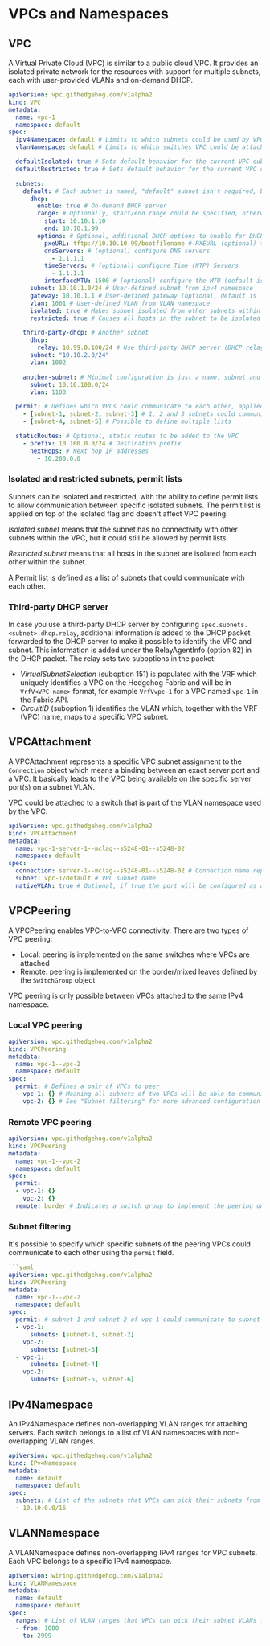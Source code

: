 # VPCs and Namespaces

## VPC

A Virtual Private Cloud (VPC) is similar to a public cloud VPC. It provides an isolated private network for the
resources with support for multiple subnets, each with user-provided VLANs and on-demand DHCP.

```yaml
apiVersion: vpc.githedgehog.com/v1alpha2
kind: VPC
metadata:
  name: vpc-1
  namespace: default
spec:
  ipv4Namespace: default # Limits to which subnets could be used by VPC to guarantee non-overlapping IPv4 ranges
  vlanNamespace: default # Limits to which switches VPC could be attached to guarantee non-overlapping VLANs

  defaultIsolated: true # Sets default behavior for the current VPC subnets to be isolated
  defaultRestricted: true # Sets default behavior for the current VPC subnets to be restricted

  subnets:
    default: # Each subnet is named, "default" subnet isn't required, but actively used by CLI
      dhcp:
        enable: true # On-demand DHCP server
        range: # Optionally, start/end range could be specified, otherwise all available IPs are used
          start: 10.10.1.10
          end: 10.10.1.99
        options: # Optional, additional DHCP options to enable for DHCP server, only available when enable is true
          pxeURL: tftp://10.10.10.99/bootfilename # PXEURL (optional) to identify the PXE server to use to boot hosts; HTTP query strings are not supported
          dnsServers: # (optional) configure DNS servers
            - 1.1.1.1
          timeServers: # (optional) configure Time (NTP) Servers
            - 1.1.1.1
          interfaceMTU: 1500 # (optional) configure the MTU (default is 9036); doesn't affect the actual MTU of the switch interfaces
      subnet: 10.10.1.0/24 # User-defined subnet from ipv4 namespace
      gateway: 10.10.1.1 # User-defined gateway (optional, default is .1)
      vlan: 1001 # User-defined VLAN from VLAN namespace
      isolated: true # Makes subnet isolated from other subnets within the VPC (doesn't affect VPC peering)
      restricted: true # Causes all hosts in the subnet to be isolated from each other

    thrird-party-dhcp: # Another subnet
      dhcp:
        relay: 10.99.0.100/24 # Use third-party DHCP server (DHCP relay configuration), access to it could be enabled using StaticExternal connection
      subnet: "10.10.2.0/24"
      vlan: 1002

    another-subnet: # Minimal configuration is just a name, subnet and VLAN
      subnet: 10.10.100.0/24
      vlan: 1100

  permit: # Defines which VPCs could communicate to each other, applied on top of subnets "isolated" flag (doesn't affect VPC peering)
    - [subnet-1, subnet-2, subnet-3] # 1, 2 and 3 subnets could communicate to each other
    - [subnet-4, subnet-5] # Possible to define multiple lists

  staticRoutes: # Optional, static routes to be added to the VPC
    - prefix: 10.100.0.0/24 # Destination prefix
      nextHops: # Next hop IP addresses
        - 10.200.0.0
```

### Isolated and restricted subnets, permit lists

Subnets can be isolated and restricted, with the ability to define permit lists to allow communication between specific
isolated subnets. The permit list is applied on top of the isolated flag and doesn't affect VPC peering.

_Isolated subnet_ means that the subnet has no connectivity with other subnets within the VPC, but it could still be
allowed by permit lists.

_Restricted subnet_ means that all hosts in the subnet are isolated from each other within the subnet.

A Permit list is defined as a list of subnets that could communicate with each other.

### Third-party DHCP server

In case you use a third-party DHCP server by configuring `spec.subnets.<subnet>.dhcp.relay`, additional information is
added to the DHCP packet forwarded to the DHCP server to make it possible to identify the VPC and subnet. This
information is added under the RelayAgentInfo (option 82) in the DHCP packet. The relay sets two suboptions in the
packet:

* _VirtualSubnetSelection_ (suboption 151) is populated with the VRF which uniquely identifies a VPC on the Hedgehog
  Fabric and will be in `VrfV<VPC-name>` format, for example `VrfVvpc-1` for a VPC named `vpc-1` in the Fabric API.
* _CircuitID_ (suboption 1) identifies the VLAN which, together with the VRF (VPC) name, maps to a specific VPC subnet.

## VPCAttachment

A VPCAttachment represents a specific VPC subnet assignment to the `Connection` object which means a binding between an
exact server port and a VPC.
It basically leads to the VPC being available on the specific server port(s) on a subnet VLAN.

VPC could be attached to a switch that is part of the VLAN namespace used by the VPC.

```yaml
apiVersion: vpc.githedgehog.com/v1alpha2
kind: VPCAttachment
metadata:
  name: vpc-1-server-1--mclag--s5248-01--s5248-02
  namespace: default
spec:
  connection: server-1--mclag--s5248-01--s5248-02 # Connection name representing the server port(s)
  subnet: vpc-1/default # VPC subnet name
  nativeVLAN: true # Optional, if true the port will be configured as a native VLAN port (untagged)
```

## VPCPeering

A VPCPeering enables VPC-to-VPC connectivity. There are two types of VPC peering:

* Local: peering is implemented on the same switches where VPCs are attached
* Remote: peering is implemented on the border/mixed leaves defined by the `SwitchGroup` object

VPC peering is only possible between VPCs attached to the same IPv4 namespace.

### Local VPC peering

```yaml
apiVersion: vpc.githedgehog.com/v1alpha2
kind: VPCPeering
metadata:
  name: vpc-1--vpc-2
  namespace: default
spec:
  permit: # Defines a pair of VPCs to peer
  - vpc-1: {} # Meaning all subnets of two VPCs will be able to communicate with each other
    vpc-2: {} # See "Subnet filtering" for more advanced configuration
```

### Remote VPC peering

```yaml
apiVersion: vpc.githedgehog.com/v1alpha2
kind: VPCPeering
metadata:
  name: vpc-1--vpc-2
  namespace: default
spec:
  permit:
  - vpc-1: {}
    vpc-2: {}
  remote: border # Indicates a switch group to implement the peering on
```

### Subnet filtering

It's possible to specify which specific subnets of the peering VPCs could communicate to each other using the `permit`
field.

```yaml
```yaml
apiVersion: vpc.githedgehog.com/v1alpha2
kind: VPCPeering
metadata:
  name: vpc-1--vpc-2
  namespace: default
spec:
  permit: # subnet-1 and subnet-2 of vpc-1 could communicate to subnet-3 of vpc-2 as well as subnet-4 of vpc-2 could communicate to subnet-5 and subnet-6 of vpc-2
  - vpc-1:
      subnets: [subnet-1, subnet-2]
    vpc-2:
      subnets: [subnet-3]
  - vpc-1:
      subnets: [subnet-4]
    vpc-2:
      subnets: [subnet-5, subnet-6]
```

## IPv4Namespace

An IPv4Namespace defines non-overlapping VLAN ranges for attaching servers. Each switch belongs to a list of VLAN
namespaces with non-overlapping VLAN ranges.

```yaml
apiVersion: vpc.githedgehog.com/v1alpha2
kind: IPv4Namespace
metadata:
  name: default
  namespace: default
spec:
  subnets: # List of the subnets that VPCs can pick their subnets from
  - 10.10.0.0/16
```

## VLANNamespace

A VLANNamespace defines non-overlapping IPv4 ranges for VPC subnets. Each VPC belongs to a specific IPv4 namespace.

```yaml
apiVersion: wiring.githedgehog.com/v1alpha2
kind: VLANNamespace
metadata:
  name: default
  namespace: default
spec:
  ranges: # List of VLAN ranges that VPCs can pick their subnet VLANs from
  - from: 1000
    to: 2999
```

